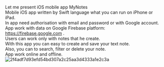 
Let me present iOS mobile app MyNotes<br/>
Mobile iOS app written by Swift language what you can run on iPhone or iPad.<br/>
In app need authorisation with email and password or with Google account.<br/>
App work with data on Google Firebase platform: https://firebase.google.com .<br/>
Users can work only with notes that he create. <br/> 
With this app you can easy to create and save your text note.<br/>
Also, you can to search, filter or delete your note.<br/>
App work online and offline.<br/>
![2f4adf7d93efd54bd307a2c25aa3d4333a1e2c3a](https://user-images.githubusercontent.com/15982074/110205808-d471ad00-7e82-11eb-8594-af1425992304.gif)
